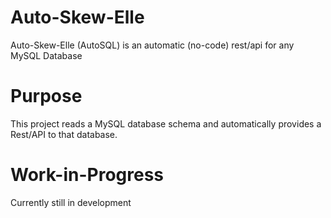 # Auto-Skew-Elle
Auto-Skew-Elle (AutoSQL) is an automatic (no-code) rest/api for any MySQL Database

# Purpose
This project reads a MySQL database schema and automatically provides a Rest/API to that database.


# Work-in-Progress

Currently still in development

